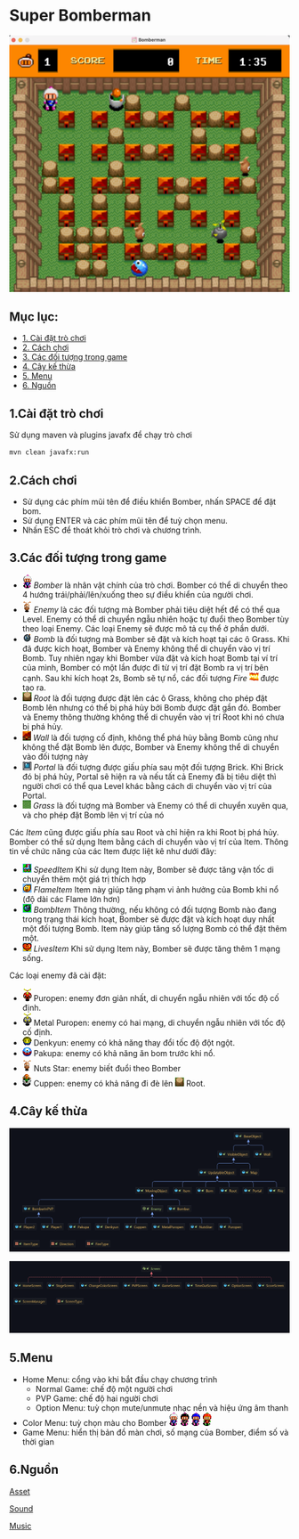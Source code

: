 # Super Bomberman



![](src/main/resources/com/g10/asset/preview/preview.png)

## Mục lục:
- [1. Cài đặt trò chơi](https://github.com/pbdanh/Bomberman#1c%C3%A0i-%C4%91%E1%BA%B7t-tr%C3%B2-ch%C6%A1i)
- [2. Cách chơi](https://github.com/pbdanh/Bomberman#2c%C3%A1ch-ch%C6%A1i)
- [3. Các đối tượng trong game](https://github.com/pbdanh/Bomberman#3c%C3%A1c-%C4%91%E1%BB%91i-t%C6%B0%E1%BB%A3ng-trong-game)
- [4. Cây kế thừa](https://github.com/pbdanh/Bomberman#4c%C3%A2y-k%E1%BA%BF-th%E1%BB%ABa)
- [5. Menu](https://github.com/pbdanh/Bomberman#5menu)
- [6. Nguồn](https://github.com/pbdanh/Bomberman#6ngu%E1%BB%93n)

## 1.Cài đặt trò chơi

Sử dụng maven và plugins javafx để chạy trò chơi

```bash
mvn clean javafx:run
```

## 2.Cách chơi
- Sử dụng các phím mũi tên để điều khiển Bomber, nhấn SPACE để đặt bom.
- Sử dụng ENTER và các phím mũi tên để tuỳ chọn menu.
- Nhấn ESC để thoát khỏi trò chơi và chương trình.

## 3.Các đối tượng trong game

- ![](src/main/resources/com/g10/asset/bomber/bomber_white/bomber_white_down2.png) *Bomber* là nhân vật chính của trò chơi. Bomber có thể di chuyển theo 4 hướng trái/phải/lên/xuống theo sự điều khiển của người chơi.
- ![](src/main/resources/com/g10/asset/enemy/nuts_star/nuts_star_down1.png) *Enemy* là các đối tượng mà Bomber phải tiêu diệt hết để có thể qua Level. Enemy có thể di chuyển ngẫu nhiên hoặc tự đuổi theo Bomber tùy theo loại Enemy. Các loại Enemy sẽ được mô tả cụ thể ở phần dưới.
- ![](src/main/resources/com/g10/asset/bom/bom1.png) *Bomb* là đối tượng mà Bomber sẽ đặt và kích hoạt tại các ô Grass. Khi đã được kích hoạt, Bomber và Enemy không thể di chuyển vào vị trí Bomb. Tuy nhiên ngay khi Bomber vừa đặt và kích hoạt Bomb tại ví trí của mình, Bomber có một lần được đi từ vị trí đặt Bomb ra vị trí bên cạnh. Sau khi kích hoạt 2s, Bomb sẽ tự nổ, các đối tượng *Fire* ![](src/main/resources/com/g10/asset/fire/fire_horizon3.png) được tạo ra.
- ![](src/main/resources/com/g10/asset/root/root.png) *Root* là đối tượng được đặt lên các ô Grass, không cho phép đặt Bomb lên nhưng có thể bị phá hủy bởi Bomb được đặt gần đó. Bomber và Enemy thông thường không thể di chuyển vào vị trí Root khi nó chưa bị phá hủy.
- ![](src/main/resources/com/g10/asset/map/wall.png) *Wall* là đối tượng cố định, không thể phá hủy bằng Bomb cũng như không thể đặt Bomb lên được, Bomber và Enemy không thể di chuyển vào đối tượng này
- ![](src/main/resources/com/g10/asset/portal/portal1.png)  *Portal* là đối tượng được giấu phía sau một đối tượng Brick. Khi Brick đó bị phá hủy, Portal sẽ hiện ra và nếu tất cả Enemy đã bị tiêu diệt thì người chơi có thể qua Level khác bằng cách di chuyển vào vị trí của Portal.
- ![](src/main/resources/com/g10/asset/map/grass.png) *Grass* là đối tượng mà Bomber và Enemy có thể di chuyển xuyên qua, và cho phép đặt Bomb lên vị trí của nó

Các *Item* cũng được giấu phía sau Root và chỉ hiện ra khi Root bị phá hủy. Bomber có thể sử dụng Item bằng cách di chuyển vào vị trí của Item. Thông tin về chức năng của các Item được liệt kê như dưới đây:
- ![](src/main/resources/com/g10/asset/item/speed_up1.png)  *SpeedItem* Khi sử dụng Item này, Bomber sẽ được tăng vận tốc di chuyển thêm một giá trị thích hợp
- ![](src/main/resources/com/g10/asset/item/fire_up1.png) *FlameItem* Item này giúp tăng phạm vi ảnh hưởng của Bomb khi nổ (độ dài các Flame lớn hơn)
- ![](src/main/resources/com/g10/asset/item/bom_up1.png) *BombItem* Thông thường, nếu không có đối tượng Bomb nào đang trong trạng thái kích hoạt, Bomber sẽ được đặt và kích hoạt duy nhất một đối tượng Bomb. Item này giúp tăng số lượng Bomb có thể đặt thêm một.
- ![](src/main/resources/com/g10/asset/item/lives_up1.png) *LivesItem* Khi sử dụng Item này, Bomber sẽ được tăng thêm 1 mạng sống.

Các loại enemy đã cài đặt:
- ![](src/main/resources/com/g10/asset/enemy/puropen/puropen_down2.png) Puropen: enemy đơn giản nhất, di chuyển ngẫu nhiên với tốc độ cố định.
- ![](src/main/resources/com/g10/asset/enemy/metal_puropen/metal_puropen_down3.png) Metal Puropen: enemy có hai mạng, di chuyển ngẫu nhiên với tốc độ cố định.
- ![](src/main/resources/com/g10/asset/enemy/denkyun/denkyun5.png) Denkyun: enemy có khả năng thay đổi tốc độ đột ngột.
- ![](src/main/resources/com/g10/asset/enemy/pakupa/pakupa_down6.png) Pakupa: enemy có khả năng ăn bom trước khi nổ.
- ![](src/main/resources/com/g10/asset/enemy/nuts_star/nuts_star_down1.png) Nuts Star: enemy biết đuổi theo Bomber
- ![](src/main/resources/com/g10/asset/enemy/cuppen/cuppen1.png) Cuppen: enemy có khả năng đi đè lên ![](src/main/resources/com/g10/asset/root/root.png) Root.

## 4.Cây kế thừa

![](src/main/resources/com/g10/asset/preview/package.png)

![](src/main/resources/com/g10/asset/preview/package2.png)
## 5.Menu
- Home Menu: cổng vào khi bắt đầu chạy chương trình
  + Normal Game: chế độ một người chơi
  + PVP Game: chế độ hai người chơi
  + Option Menu: tuỳ chọn mute/unmute nhạc nền và hiệu ứng âm thanh
- Color Menu: tuỳ chọn màu cho Bomber ![](src/main/resources/com/g10/asset/bomber/bomber_white/bomber_white_down2.png) ![](src/main/resources/com/g10/asset/bomber/bomber_black/bomber_black_down2.png) ![](src/main/resources/com/g10/asset/bomber/bomber_blue/bomber_blue_down2.png) ![](src/main/resources/com/g10/asset/bomber/bomber_red/bomber_red_down2.png)
- Game Menu: hiển thị bản đồ màn chơi, số mạng của Bomber, điểm số và thời gian
## 6.Nguồn
[Asset](https://www.spriters-resource.com/snes/sbomber/)

[Sound](https://www.sounds-resource.com/snes/superbomberman/sound/35684/)

[Music](https://youtu.be/2wPZvDrQ83A)